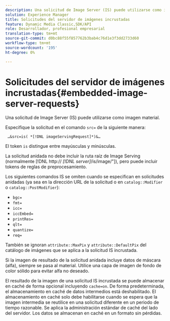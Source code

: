 ```yaml
---
description: Una solicitud de Image Server (IS) puede utilizarse como imagen material.
solution: Experience Manager
title: Solicitudes del servidor de imágenes incrustadas
feature: Dynamic Media Classic,SDK/API
role: Desarrollador, profesional empresarial
translation-type: tm+mt
source-git-commit: d0bc88f55f857762b3bab4c76d1e3f3dd2733d60
workflow-type: tm+mt
source-wordcount: '195'
ht-degree: 0%

---
```



# Solicitudes del servidor de imágenes incrustadas{#embedded-image-server-requests}

Una solicitud de Image Server (IS) puede utilizarse como imagen material.

Especifique la solicitud en el comando `src=` de la siguiente manera:

` …&src=is( *[!DNL imageServingRequest]*)&…`

El token `is` distingue entre mayúsculas y minúsculas.

La solicitud anidada no debe incluir la ruta raíz de Image Serving (normalmente [!DNL http:// *[!DNL server]*/is/image/&quot;]), pero puede incluir tokens de reglas de preprocesamiento.

Los siguientes comandos IS se omiten cuando se especifican en solicitudes anidadas (ya sea en la dirección URL de la solicitud o en `catalog::Modifier` o `catalog::PostModifier`):

* `bgc=`
* `fmt=`
* `icc=`
* `iccEmbed=`
* `printRes=`
* `qlt=`
* `quantize=`
* `req=`

También se ignoran `attribute::MaxPix` y `attribute::DefaultPix` del catálogo de imágenes que se aplica a la solicitud IS incrustada.

Si la imagen de resultado de la solicitud anidada incluye datos de máscara (alfa), siempre se pasa al material. Utilice una capa de imagen de fondo de color sólido para evitar alfa no deseado.

El resultado de la imagen de una solicitud IS incrustada se puede almacenar en caché de forma opcional incluyendo `cache=on`. De forma predeterminada, el almacenamiento en caché de datos intermedios está deshabilitado. El almacenamiento en caché solo debe habilitarse cuando se espera que la imagen intermedia se reutilice en una solicitud diferente en un periodo de tiempo razonable. Se aplica la administración estándar de caché del lado del servidor. Los datos se almacenan en caché en un formato sin pérdidas.
